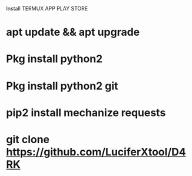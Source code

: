 Install TERMUX APP PLAY STORE

# apt update && apt upgrade

# Pkg install python2

# Pkg install python2 git

# pip2 install mechanize requests

# git clone https://github.com/LuciferXtool/D4RK


